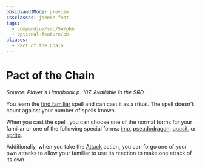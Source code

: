 ```yaml
---
obsidianUIMode: preview
cssclasses: json5e-feat
tags:
  - compendium/src/5e/phb
  - optional-feature/pb
aliases:
  - Pact of the Chain
---
```

# Pact of the Chain
*Source: Player's Handbook p. 107. Available in the SRD.*  

You learn the [find familiar](2-Mechanics/CLI/spells/find-familiar.md) spell and can cast it as a ritual. The spell doesn't count against your number of spells known.

When you cast the spell, you can choose one of the normal forms for your familiar or one of the following special forms: [imp](2-Mechanics/CLI/bestiary/fiend/imp.md), [pseudodragon](2-Mechanics/CLI/bestiary/dragon/pseudodragon.md), [quasit](2-Mechanics/CLI/bestiary/fiend/quasit.md), or [sprite](2-Mechanics/CLI/bestiary/fey/sprite.md).

Additionally, when you take the [Attack](2-Mechanics/CLI/rules/actions.md#Attack) action, you can forgo one of your own attacks to allow your familiar to use its reaction to make one attack of its own.